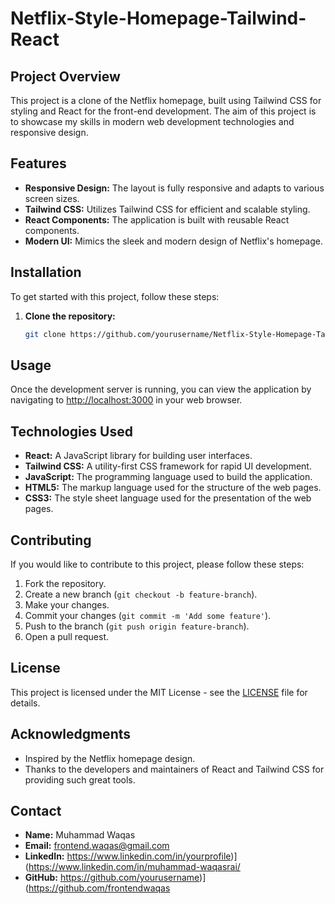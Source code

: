 # Netflix-Style-Homepage-Tailwind-React

## Project Overview
This project is a clone of the Netflix homepage, built using Tailwind CSS for styling and React for the front-end development. The aim of this project is to showcase my skills in modern web development technologies and responsive design.

## Features
- **Responsive Design:** The layout is fully responsive and adapts to various screen sizes.
- **Tailwind CSS:** Utilizes Tailwind CSS for efficient and scalable styling.
- **React Components:** The application is built with reusable React components.
- **Modern UI:** Mimics the sleek and modern design of Netflix's homepage.

## Installation

To get started with this project, follow these steps:

1. **Clone the repository:**
   ```bash
   git clone https://github.com/yourusername/Netflix-Style-Homepage-Tailwind-React.git
## Usage
Once the development server is running, you can view the application by navigating to [http://localhost:3000](http://localhost:3000) in your web browser.

## Technologies Used
- **React:** A JavaScript library for building user interfaces.
- **Tailwind CSS:** A utility-first CSS framework for rapid UI development.
- **JavaScript:** The programming language used to build the application.
- **HTML5:** The markup language used for the structure of the web pages.
- **CSS3:** The style sheet language used for the presentation of the web pages.

## Contributing
If you would like to contribute to this project, please follow these steps:
1. Fork the repository.
2. Create a new branch (`git checkout -b feature-branch`).
3. Make your changes.
4. Commit your changes (`git commit -m 'Add some feature'`).
5. Push to the branch (`git push origin feature-branch`).
6. Open a pull request.

## License
This project is licensed under the MIT License - see the [LICENSE](LICENSE) file for details.

## Acknowledgments
- Inspired by the Netflix homepage design.
- Thanks to the developers and maintainers of React and Tailwind CSS for providing such great tools.

## Contact
- **Name:** Muhammad Waqas
- **Email:** frontend.waqas@gmail.com
- **LinkedIn:** https://www.linkedin.com/in/yourprofile)](https://www.linkedin.com/in/muhammad-waqasrai/
- **GitHub:** https://github.com/yourusername)](https://github.com/frontendwaqas
